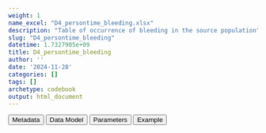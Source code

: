 ```yaml
---
weight: 1
name_excel: "D4_persontime_bleeding.xlsx"
description: "Table of occurrence of bleeding in the source population"
slug: "D4_persontime_bleeding"
datetime: 1.7327905e+09
title: D4_persontime_bleeding
author: ''
date: '2024-11-28'
categories: []
tags: []
archetype: codebook
output: html_document
---
```


<div class="tab">
<button class="tablinks" onclick="openCity(event, &#39;Metadata&#39;)" id="defaultOpen">Metadata</button>
<button class="tablinks" onclick="openCity(event, &#39;Data Model&#39;)">Data Model</button>
<button class="tablinks" onclick="openCity(event, &#39;Parameters&#39;)">Parameters</button>
<button class="tablinks" onclick="openCity(event, &#39;Example&#39;)">Example</button>
</div>
<div class="tabcontent"></div>
